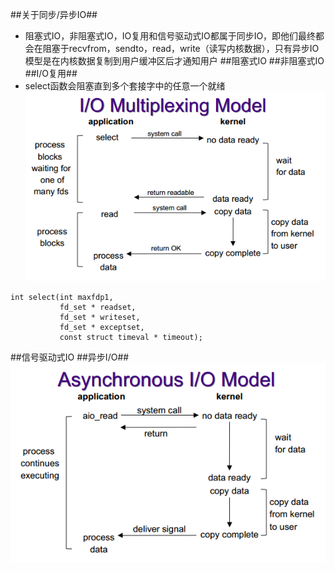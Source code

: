 ##关于同步/异步IO##
- 阻塞式IO，非阻塞式IO，IO复用和信号驱动式IO都属于同步IO，即他们最终都会在阻塞于recvfrom，sendto，read，write（读写内核数据），只有异步IO模型是在内核数据复制到用户缓冲区后才通知用户
##阻塞式IO
##非阻塞式IO
##I/O复用##
- select函数会阻塞直到多个套接字中的任意一个就绪
![Alt text](IO-Multiplexing.png)
<!---->
	int select(int maxfdp1,
			   fd_set * readset,
			   fd_set * writeset,
			   fd_set * exceptset,
			   const struct timeval * timeout);
##信号驱动式IO
##异步I/O##
![Alt text](Asynchoronous-IO.png)

